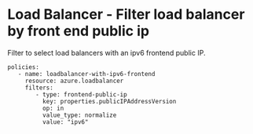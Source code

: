 Load Balancer - Filter load balancer by front end public ip
===========================================================

Filter to select load balancers with an ipv6 frontend public IP.

``` {.yaml}
policies:
   - name: loadbalancer-with-ipv6-frontend
     resource: azure.loadbalancer
     filters:
        - type: frontend-public-ip
          key: properties.publicIPAddressVersion
          op: in
          value_type: normalize
          value: "ipv6"
```
